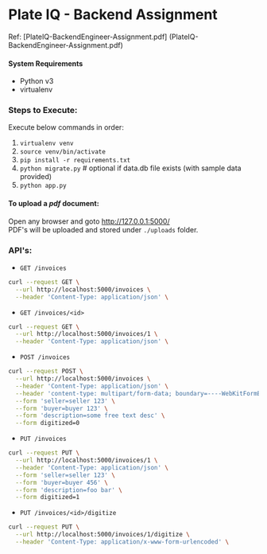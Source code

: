 # Plate IQ - Backend Assignment

Ref: [PlateIQ-BackendEngineer-Assignment.pdf] (PlateIQ-BackendEngineer-Assignment.pdf)


#### System Requirements
* Python v3
* virtualenv

### Steps to Execute:
Execute below commands in order:
1) `virtualenv venv`
2) `source venv/bin/activate`
3) `pip install -r requirements.txt`
4) `python migrate.py`      # optional if data.db file exists (with sample data provided)
5) `python app.py`

#### To upload a __*pdf*__ document:
Open any browser and goto http://127.0.0.1:5000/ <br>
PDF's will be uploaded and stored under `./uploads` folder.

### API's:
* `GET /invoices`
```bash
curl --request GET \
  --url http://localhost:5000/invoices \
  --header 'Content-Type: application/json' \
```

* `GET /invoices/<id>`
```bash
curl --request GET \
  --url http://localhost:5000/invoices/1 \
  --header 'Content-Type: application/json' \
```

* `POST /invoices`
```bash
curl --request POST \
  --url http://localhost:5000/invoices \
  --header 'Content-Type: application/json' \
  --header 'content-type: multipart/form-data; boundary=----WebKitFormBoundary7MA4YWxkTrZu0gW' \
  --form 'seller=seller 123' \
  --form 'buyer=buyer 123' \
  --form 'description=some free text desc' \
  --form digitized=0
```

* `PUT /invoices`
```bash
curl --request PUT \
  --url http://localhost:5000/invoices/1 \
  --header 'Content-Type: application/json' \
  --form 'seller=seller 123' \
  --form 'buyer=buyer 456' \
  --form 'description=foo bar' \
  --form digitized=1
```


* `PUT /invoices/<id>/digitize`
```bash
curl --request PUT \
  --url http://localhost:5000/invoices/1/digitize \
  --header 'Content-Type: application/x-www-form-urlencoded' \
```
